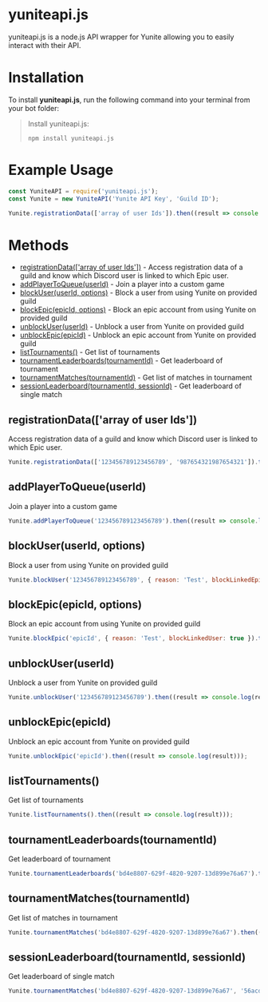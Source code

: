 # yuniteapi.js

yuniteapi.js is a node.js API wrapper for Yunite allowing you to easily interact with their API.

# Installation
To install **yuniteapi.js**, run the following command into your terminal from your bot folder:

> Install yuniteapi.js:
>
>```
>npm install yuniteapi.js
>```

# Example Usage

```js
const YuniteAPI = require('yuniteapi.js');
const Yunite = new YuniteAPI('Yunite API Key', 'Guild ID');

Yunite.registrationData(['array of user Ids']).then((result => console.log(result)));
```

# Methods

* [registrationData(['array of user Ids'])](#registrationdataarray-of-user-ids) - Access registration data of a guild and know which Discord user is linked to which Epic user.
* [addPlayerToQueue(userId)](#addplayertoqueueuserid) - Join a player into a custom game
* [blockUser(userId, options)](#blockuseruserid-options) - Block a user from using Yunite on provided guild
* [blockEpic(epicId, options)](#blockepicepicid-options) - Block an epic account from using Yunite on provided guild
* [unblockUser(userId)](#unblockuseruserid) - Unblock a user from Yunite on provided guild
* [unblockEpic(epicId)](#unblockepicepicid) - Unblock an epic account from Yunite on provided guild
* [listTournaments()](#listtournaments) - Get list of tournaments
* [tournamentLeaderboards(tournamentId)](#tournamentleaderboardstournamentid) - Get leaderboard of tournament
* [tournamentMatches(tournamentId)](#tournamentmatchestournamentid) - Get list of matches in tournament
* [sessionLeaderboard(tournamentId, sessionId)](#sessionleaderboardtournamentid-sessionid) - Get leaderboard of single match

## registrationData(['array of user Ids'])
Access registration data of a guild and know which Discord user is linked to which Epic user.
```js
Yunite.registrationData(['123456789123456789', '987654321987654321']).then((result => console.log(result)));
```

## addPlayerToQueue(userId)
Join a player into a custom game
```js
Yunite.addPlayerToQueue('123456789123456789').then((result => console.log(result)));
```

## blockUser(userId, options)
Block a user from using Yunite on provided guild
```js
Yunite.blockUser('123456789123456789', { reason: 'Test', blockLinkedEpic: true }).then((result => console.log(result)));
```

## blockEpic(epicId, options)
Block an epic account from using Yunite on provided guild
```js
Yunite.blockEpic('epicId', { reason: 'Test', blockLinkedUser: true }).then((result => console.log(result)));
```

## unblockUser(userId)
Unblock a user from Yunite on provided guild
```js
Yunite.unblockUser('123456789123456789').then((result => console.log(result)));
```

## unblockEpic(epicId)
Unblock an epic account from Yunite on provided guild
```js
Yunite.unblockEpic('epicId').then((result => console.log(result)));
```

## listTournaments()
Get list of tournaments
```js
Yunite.listTournaments().then((result => console.log(result)));
```

## tournamentLeaderboards(tournamentId)
Get leaderboard of tournament
```js
Yunite.tournamentLeaderboards('bd4e8807-629f-4820-9207-13d899e76a67').then((result => console.log(result)));
```

## tournamentMatches(tournamentId)
Get list of matches in tournament
```js
Yunite.tournamentMatches('bd4e8807-629f-4820-9207-13d899e76a67').then((result => console.log(result)));
```

## sessionLeaderboard(tournamentId, sessionId)
Get leaderboard of single match
```js
Yunite.tournamentMatches('bd4e8807-629f-4820-9207-13d899e76a67', '56acd6f7627a4763b1b38c58f3fe5169').then((result => console.log(result)));
```
